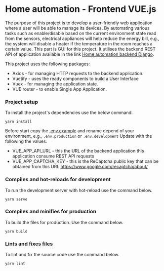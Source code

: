 # Home automation - Frontend VUE.js
The purpose of this project is to develop a user-friendly web application where a user will be able
to manage its devices. By automating various tasks such as enable/disable based on the current
environment state read from the sensors, electrical appliances will help reduce the energy bill, e.g.,
the system will disable a heater if the temperature in the room reaches a certain value. This part is GUI for this project.
It utilises the backend REST API of application available in the link 
[Home automation backend Django](https://github.com/player64/home-automation-backend). 

This project uses the following packages:

* Axios - for managing HTTP requests to the backend application.
* Vuetify - uses the ready components to build a User Interface
* Vuex - for managing the application state.
* VUE router - to enable Single App Application.

### Project setup
To install the project's dependencies use the below command.
```
yarn install
```
Before start copy the [.env.example](.env.example]) and rename depend of your environment, e.g., 
```.env.production``` or ```.env.development```
Update with the following the values. 
* VUE_APP_API_URL - this the URL of the backend application this application consume REST API requests
* VUE_APP_CAPTCHA_KEY - this is the ReCaptcha public key that can be obtained from this URL https://www.google.com/recaptcha/about/

### Compiles and hot-reloads for development
To run the development server with hot-reload use the command below.
```
yarn serve
```

### Compiles and minifies for production
To build the files for production. Use the command below.
```
yarn build
```

### Lints and fixes files
To lint and fix the source code use the command below. 
```
yarn lint
```
